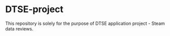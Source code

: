 # DTSE-project

This repository is solely for the purpose of DTSE application project - Steam data reviews.

